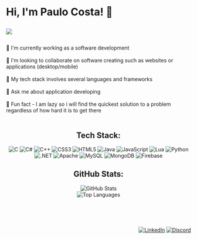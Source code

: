 # Hi, I'm Paulo Costa! 👋 <p text-align: right>![](https://komarev.com/ghpvc/?username=pialo3434)</p>



📌 I'm currently working as a software development <br><br>📌 I'm looking to collaborate on software creating such as websites or applications (desktop/mobile) <br><br>📌 My tech stack involves several languages and frameworks <br><br>📌 Ask me about application developing <br><br>📌 Fun fact - I am lazy so i will find the quickest solution to a problem regardless of how hard it is to get there <br><br> 

<div align="center">
  <h2>Tech Stack:</h2>
</div>

<p align="center">
  <img src="https://img.shields.io/badge/c-%2300599C.svg?style=for-the-badge&logo=c&logoColor=white&color=171B22" alt="C">
  <img src="https://img.shields.io/badge/c%23-%23239120.svg?style=for-the-badge&logo=c-sharp&logoColor=white&color=171B22" alt="C#">
  <img src="https://img.shields.io/badge/c++-%2300599C.svg?style=for-the-badge&logo=c%2B%2B&logoColor=white&color=171B22" alt="C++">
  <img src="https://img.shields.io/badge/css3-%231572B6.svg?style=for-the-badge&logo=css3&logoColor=white&color=171B22" alt="CSS3">
  <img src="https://img.shields.io/badge/html5-%23E34F26.svg?style=for-the-badge&logo=html5&logoColor=white&color=171B22" alt="HTML5">
  <img src="https://img.shields.io/badge/java-%23ED8B00.svg?style=for-the-badge&logo=java&logoColor=white&color=171B22" alt="Java">
  <img src="https://img.shields.io/badge/javascript-%23323330.svg?style=for-the-badge&logo=javascript&logoColor=%23F7DF1E&color=171B22" alt="JavaScript">
  <img src="https://img.shields.io/badge/lua-%232C2D72.svg?style=for-the-badge&logo=lua&logoColor=white&color=171B22" alt="Lua">
  <img src="https://img.shields.io/badge/python-3670A0?style=for-the-badge&logo=python&logoColor=ffdd54&color=171B22" alt="Python">
  <img src="https://img.shields.io/badge/.NET-5C2D91?style=for-the-badge&logo=.net&logoColor=white&color=171B22" alt=".NET">
  <img src="https://img.shields.io/badge/apache-%23D42029.svg?style=for-the-badge&logo=apache&logoColor=white&color=171B22" alt="Apache">
  <img src="https://img.shields.io/badge/mysql-%2300f.svg?style=for-the-badge&logo=mysql&logoColor=white&color=171B22" alt="MySQL">
  <img src="https://img.shields.io/badge/MongoDB-%234ea94b.svg?style=for-the-badge&logo=mongodb&logoColor=white&color=171B22" alt="MongoDB">
  <img src="https://img.shields.io/badge/firebase-%23039BE5.svg?style=for-the-badge&logo=firebase&color=171B22" alt="Firebase">
</p>

<div align="center">
  <h2>GitHub Stats:</h2>
  <img src="https://github-readme-stats.vercel.app/api?username=pialo3434&theme=blueberry&hide_border=false&include_all_commits=false&count_private=false" alt="GitHub Stats"><br>
  <img src="https://github-readme-stats.vercel.app/api/top-langs/?username=pialo3434&theme=blueberry&hide_border=false&include_all_commits=false&count_private=false&layout=compact" alt="Top Languages">
</div>

<br><br><br> <!-- Adding space above badges -->

<p align="right">
    <a href="https://www.linkedin.com/in/paulo-costa-b65ba9188/" target="_blank"><img src="https://img.shields.io/badge/LinkedIn-%230077B5.svg?logo=linkedin&logoColor=white" alt="LinkedIn"></a>
    <a href="https://discord.gg/4kbWHbt8R5" target="_blank"><img src="https://img.shields.io/badge/Discord-%237289DA.svg?logo=discord&logoColor=white" alt="Discord"></a>
</p>


